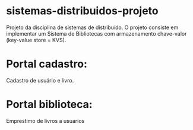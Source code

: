 # sistemas-distribuidos-projeto
Projeto da disciplina de sistemas de distribuído. O projeto consiste em implementar um Sistema de Bibliotecas com armazenamento chave-valor (key-value store = KVS).
# Portal cadastro:
Cadastro de usuário e livro.
# Portal biblioteca:
Emprestimo de livros a usuarios
